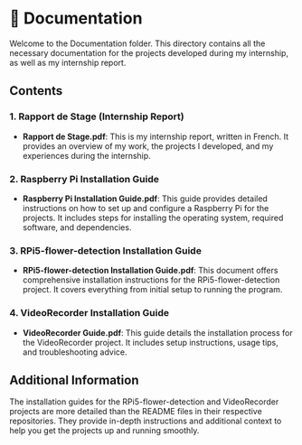 # 📜 Documentation

Welcome to the Documentation folder. This directory contains all the necessary documentation for the projects developed during my internship, as well as my internship report.

## Contents

### 1. Rapport de Stage (Internship Report)
- **Rapport de Stage.pdf**: This is my internship report, written in French. It provides an overview of my work, the projects I developed, and my experiences during the internship.

### 2. Raspberry Pi Installation Guide
- **Raspberry Pi Installation Guide.pdf**: This guide provides detailed instructions on how to set up and configure a Raspberry Pi for the projects. It includes steps for installing the operating system, required software, and dependencies.

### 3. RPi5-flower-detection Installation Guide
- **RPi5-flower-detection Installation Guide.pdf**: This document offers comprehensive installation instructions for the RPi5-flower-detection project. It covers everything from initial setup to running the program.

### 4. VideoRecorder Installation Guide
- **VideoRecorder Guide.pdf**: This guide details the installation process for the VideoRecorder project. It includes setup instructions, usage tips, and troubleshooting advice.

## Additional Information

The installation guides for the RPi5-flower-detection and VideoRecorder projects are more detailed than the README files in their respective repositories. They provide in-depth instructions and additional context to help you get the projects up and running smoothly.
